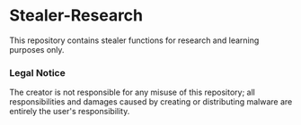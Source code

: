 # Stealer-Research
This repository contains stealer functions for research and learning purposes only.

### Legal Notice
The creator is not responsible for any misuse of this repository; all responsibilities and damages caused by creating or distributing malware are entirely the user's responsibility.
